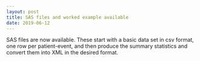 ```yaml
---
layout: post
title: SAS files and worked example available
date: 2019-06-12
---
```


SAS files are now available. These start with a basic data set in csv format, one row per patient-event, and then produce
the summary statistics and convert them into XML in the desired format.

